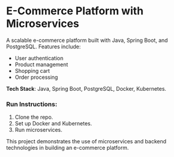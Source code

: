 # E-Commerce Platform with Microservices

A scalable e-commerce platform built with Java, Spring Boot, and PostgreSQL. Features include:
- User authentication
- Product management
- Shopping cart
- Order processing

**Tech Stack**: Java, Spring Boot, PostgreSQL, Docker, Kubernetes.

### Run Instructions:
1. Clone the repo.
2. Set up Docker and Kubernetes.
3. Run microservices.

This project demonstrates the use of microservices and backend technologies in building an e-commerce platform.
